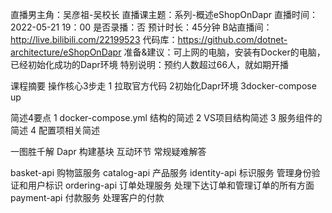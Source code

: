 直播男主角：吴彦祖-吴校长
直播课主题：系列-概述eShopOnDapr
直播时间：2022-05-21 19：00
是否录播：否
预计时长：45分钟
B站直播间：http://live.bilibili.com/22199523
代码库：https://github.com/dotnet-architecture/eShopOnDapr
准备&建议：可上网的电脑，安装有Docker的电脑，已经初始化成功的Dapr环境
特别说明：预约人数超过66人，就如期开播

课程摘要
操作核心3步走
1 拉取官方代码
2初始化Dapr环境
3docker-compose up

 简述4要点
1 docker-compose.yml 结构的简述
2 VS项目结构简述
3 服务组件的简述
4 配置项相关简述

一图胜千解
Dapr 构建基块
互动环节
常规疑难解答



basket-api 购物篮服务 
catalog-api 产品服务
identity-api 标识服务 管理身份验证和用户标识
ordering-api 订单处理服务 处理下达订单和管理订单的所有方面
payment-api 付款服务 处理客户的付款